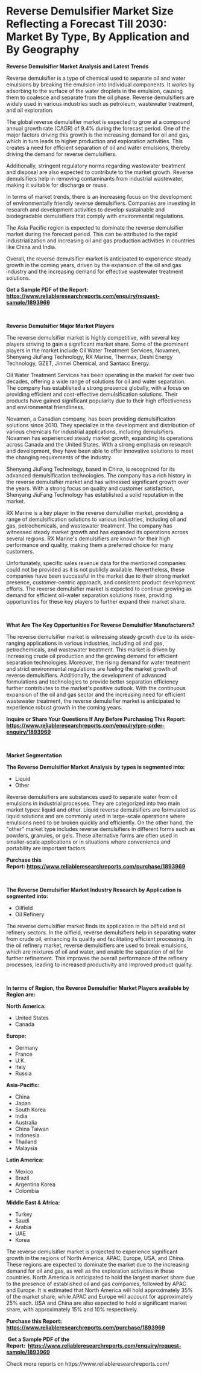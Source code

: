 <p><h1>Reverse Demulsifier Market Size Reflecting a Forecast Till 2030: Market By Type, By Application and By Geography</h1></p><p><strong>Reverse Demulsifier Market Analysis and Latest Trends</strong></p>
<p><p>Reverse demulsifier is a type of chemical used to separate oil and water emulsions by breaking the emulsion into individual components. It works by adsorbing to the surface of the water droplets in the emulsion, causing them to coalesce and separate from the oil phase. Reverse demulsifiers are widely used in various industries such as petroleum, wastewater treatment, and oil exploration.</p><p>The global reverse demulsifier market is expected to grow at a compound annual growth rate (CAGR) of 9.4% during the forecast period. One of the major factors driving this growth is the increasing demand for oil and gas, which in turn leads to higher production and exploration activities. This creates a need for efficient separation of oil and water emulsions, thereby driving the demand for reverse demulsifiers.</p><p>Additionally, stringent regulatory norms regarding wastewater treatment and disposal are also expected to contribute to the market growth. Reverse demulsifiers help in removing contaminants from industrial wastewater, making it suitable for discharge or reuse.</p><p>In terms of market trends, there is an increasing focus on the development of environmentally friendly reverse demulsifiers. Companies are investing in research and development activities to develop sustainable and biodegradable demulsifiers that comply with environmental regulations.</p><p>The Asia Pacific region is expected to dominate the reverse demulsifier market during the forecast period. This can be attributed to the rapid industrialization and increasing oil and gas production activities in countries like China and India.</p><p>Overall, the reverse demulsifier market is anticipated to experience steady growth in the coming years, driven by the expansion of the oil and gas industry and the increasing demand for effective wastewater treatment solutions.</p></p>
<p><strong>Get a Sample PDF of the Report:&nbsp; <a href="https://www.reliableresearchreports.com/enquiry/request-sample/1893969">https://www.reliableresearchreports.com/enquiry/request-sample/1893969</a></strong></p>
<p>&nbsp;</p>
<p><strong>Reverse Demulsifier Major Market Players</strong></p>
<p><p>The reverse demulsifier market is highly competitive, with several key players striving to gain a significant market share. Some of the prominent players in the market include Oil Water Treatment Services, Novamen, Shenyang JiuFang Technology, RX Marine, Thermax, Deshi Energy Technology, GZET, Jinmei Chemical, and Santacc Energy.</p><p>Oil Water Treatment Services has been operating in the market for over two decades, offering a wide range of solutions for oil and water separation. The company has established a strong presence globally, with a focus on providing efficient and cost-effective demulsification solutions. Their products have gained significant popularity due to their high effectiveness and environmental friendliness.</p><p>Novamen, a Canadian company, has been providing demulsification solutions since 2010. They specialize in the development and distribution of various chemicals for industrial applications, including demulsifiers. Novamen has experienced steady market growth, expanding its operations across Canada and the United States. With a strong emphasis on research and development, they have been able to offer innovative solutions to meet the changing requirements of the industry.</p><p>Shenyang JiuFang Technology, based in China, is recognized for its advanced demulsification technologies. The company has a rich history in the reverse demulsifier market and has witnessed significant growth over the years. With a strong focus on quality and customer satisfaction, Shenyang JiuFang Technology has established a solid reputation in the market.</p><p>RX Marine is a key player in the reverse demulsifier market, providing a range of demulsification solutions to various industries, including oil and gas, petrochemicals, and wastewater treatment. The company has witnessed steady market growth and has expanded its operations across several regions. RX Marine's demulsifiers are known for their high performance and quality, making them a preferred choice for many customers.</p><p>Unfortunately, specific sales revenue data for the mentioned companies could not be provided as it is not publicly available. Nevertheless, these companies have been successful in the market due to their strong market presence, customer-centric approach, and consistent product development efforts. The reverse demulsifier market is expected to continue growing as demand for efficient oil-water separation solutions rises, providing opportunities for these key players to further expand their market share.</p></p>
<p>&nbsp;</p>
<p><strong>What Are The Key Opportunities For Reverse Demulsifier Manufacturers?</strong></p>
<p><p>The reverse demulsifier market is witnessing steady growth due to its wide-ranging applications in various industries, including oil and gas, petrochemicals, and wastewater treatment. This market is driven by increasing crude oil production and the growing demand for efficient separation technologies. Moreover, the rising demand for water treatment and strict environmental regulations are fueling the market growth of reverse demulsifiers. Additionally, the development of advanced formulations and technologies to provide better separation efficiency further contributes to the market's positive outlook. With the continuous expansion of the oil and gas sector and the increasing need for efficient wastewater treatment, the reverse demulsifier market is anticipated to experience robust growth in the coming years.</p></p>
<p><strong>Inquire or Share Your Questions If Any Before Purchasing This Report: <a href="https://www.reliableresearchreports.com/enquiry/pre-order-enquiry/1893969">https://www.reliableresearchreports.com/enquiry/pre-order-enquiry/1893969</a></strong></p>
<p>&nbsp;</p>
<p><strong>Market Segmentation</strong></p>
<p><strong>The Reverse Demulsifier Market Analysis by types is segmented into:</strong></p>
<p><ul><li>Liquid</li><li>Other</li></ul></p>
<p><p>Reverse demulsifiers are substances used to separate water from oil emulsions in industrial processes. They are categorized into two main market types: liquid and other. Liquid reverse demulsifiers are formulated as liquid solutions and are commonly used in large-scale operations where emulsions need to be broken quickly and efficiently. On the other hand, the "other" market type includes reverse demulsifiers in different forms such as powders, granules, or gels. These alternative forms are often used in smaller-scale applications or in situations where convenience and portability are important factors.</p></p>
<p><strong>Purchase this Report:&nbsp;<a href="https://www.reliableresearchreports.com/purchase/1893969">https://www.reliableresearchreports.com/purchase/1893969</a></strong></p>
<p>&nbsp;</p>
<p><strong>The Reverse Demulsifier Market Industry Research by Application is segmented into:</strong></p>
<p><ul><li>Oilfield</li><li>Oil Refinery</li></ul></p>
<p><p>The reverse demulsifier market finds its application in the oilfield and oil refinery sectors. In the oilfield, reverse demulsifiers help in separating water from crude oil, enhancing its quality and facilitating efficient processing. In the oil refinery market, reverse demulsifiers are used to break emulsions, which are mixtures of oil and water, and enable the separation of oil for further refinement. This improves the overall performance of the refinery processes, leading to increased productivity and improved product quality.</p></p>
<p>&nbsp;</p>
<p><strong>In terms of Region, the Reverse Demulsifier Market Players available by Region are:</strong></p>
<p>
    <p> <strong> North America: </strong>
        <ul>
            <li>United States</li>
            <li>Canada</li>
        </ul>
        </p> 
    <p> <strong> Europe: </strong>
        <ul>
            <li>Germany</li>
            <li>France</li>
            <li>U.K.</li>
            <li>Italy</li>
            <li>Russia</li>
        </ul>
        </p> 
    <p> <strong> Asia-Pacific: </strong>
        <ul>
            <li>China</li>
            <li>Japan</li>
            <li>South Korea</li>
            <li>India</li>
            <li>Australia</li>
            <li>China Taiwan</li>
            <li>Indonesia</li>
            <li>Thailand</li>
            <li>Malaysia</li>
        </ul>
        </p> 
    <p> <strong> Latin America: </strong>
        <ul>
            <li>Mexico</li>
            <li>Brazil</li>
            <li>Argentina Korea</li>
            <li>Colombia</li>
        </ul>
        </p> 
    <p> <strong> Middle East & Africa: </strong>
        <ul>
            <li>Turkey</li>
            <li>Saudi</li>
            <li>Arabia</li>
            <li>UAE</li>
            <li>Korea</li>
        </ul>
    </p>
    </p>
<p><p>The reverse demulsifier market is projected to experience significant growth in the regions of North America, APAC, Europe, USA, and China. These regions are expected to dominate the market due to the increasing demand for oil and gas, as well as the exploration activities in these countries. North America is anticipated to hold the largest market share due to the presence of established oil and gas companies, followed by APAC and Europe. It is estimated that North America will hold approximately 35% of the market share, while APAC and Europe will account for approximately 25% each. USA and China are also expected to hold a significant market share, with approximately 15% and 10% respectively.</p></p>
<p><strong>Purchase this Report: <a href="https://www.reliableresearchreports.com/purchase/1893969">https://www.reliableresearchreports.com/purchase/1893969</a></strong></p>
<p>&nbsp;<strong>Get a Sample PDF of the Report:&nbsp;&nbsp;<a href="https://www.reliableresearchreports.com/enquiry/request-sample/1893969">https://www.reliableresearchreports.com/enquiry/request-sample/1893969</a></strong></p>
<p><strong></strong></p>
<p>Check more reports on https://www.reliableresearchreports.com/</p>